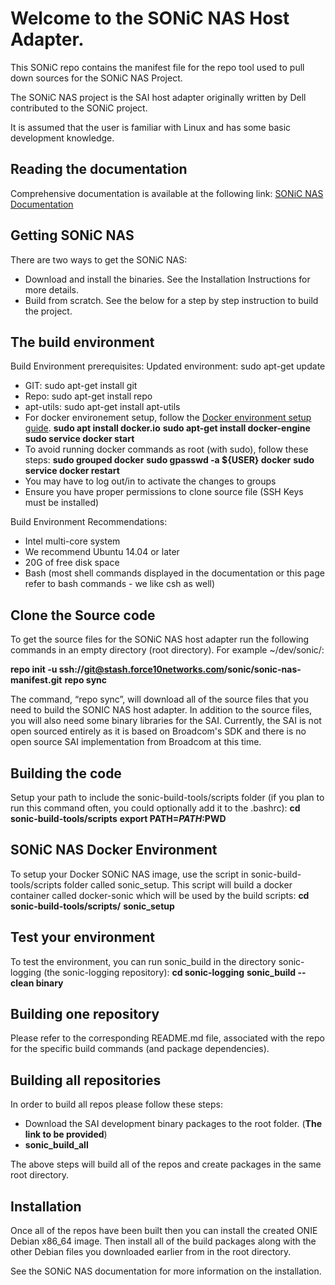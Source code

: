 
Welcome to the SONiC NAS Host Adapter.
======================================
This SONiC repo contains the manifest file for the repo tool used to pull down sources for the SONiC NAS Project.

The SONiC NAS project is the SAI host adapter originally written by Dell contributed to the SONiC project.

It is assumed that the user is familiar with Linux and has some basic development knowledge.   


Reading the documentation
-------------------------
Comprehensive documentation is available at the following link: [SONiC NAS Documentation](http://confluence.force10networks.com/pages/viewpage.action?spaceKey=OPS&title=OS10%20Open%20Source%20Documentation)


Getting SONiC NAS
-----------------
There are two ways to get the SONiC NAS:
- Download and install the binaries. See the Installation Instructions for more details.
- Build from scratch. See the below for a step by step instruction to build the project.
 

The build environment
--------------------------------
Build Environment prerequisites:
Updated environment: sudo apt-get update
- GIT: sudo apt-get install git
- Repo: sudo apt-get install repo
- apt-utils: sudo apt-get install apt-utils
- For docker environement setup, follow the [Docker environment setup guide](https://docs.docker.com/engine/installation/linux/ubuntulinux/).
**sudo apt install docker.io**
**sudo apt-get install docker-engine**
**sudo service docker start**
- To avoid running docker commands as root (with sudo), follow these steps:
**sudo grouped docker**
**sudo gpasswd -a ${USER} docker**
**sudo service docker restart**
- You may have to log out/in to activate the changes to groups   
- Ensure you have proper permissions to clone source file (SSH Keys must be installed)

Build Environment Recommendations:
- Intel multi-core system 
- We recommend Ubuntu 14.04 or later
- 20G of free disk space 
- Bash (most shell commands displayed in the documentation or this page refer to bash commands - we like csh as well)

Clone the Source code
---------------------
To get the source files for the SONiC NAS host adapter run the following commands in an empty directory (root directory). For example ~/dev/sonic/:
 
**repo init -u ssh://git@stash.force10networks.com/sonic/sonic-nas-manifest.git**
**repo sync**

The command, “repo sync”, will download all of the source files that you need to build the SONIC NAS host adapter. 
In addition to the source files, you will also need some binary libraries for the SAI. Currently, the SAI is not open 
sourced entirely as it is based on Broadcom's SDK and there is no open source SAI implementation from Broadcom at this time.

Building the code
-----------------
Setup your path to include the sonic-build-tools/scripts folder (if you plan to run this command often, you could optionally add it to the .bashrc):
**cd sonic-build-tools/scripts**
**export PATH=$PATH:$PWD**

SONiC NAS Docker Environment
----------------------------
To setup your Docker SONiC NAS image, use the script in sonic-build-tools/scripts folder called sonic_setup. This script will build a docker container called docker-sonic which will be used by the build scripts:
**cd sonic-build-tools/scripts/**
**sonic_setup**

Test your environment
---------------------
To test the environment, you can run sonic_build in the directory sonic-logging (the sonic-logging repository): 
**cd sonic-logging**
**sonic_build -- clean binary**

Building one repository
-----------------------
Please refer to the corresponding README.md file, associated with the repo for the specific build commands (and package dependencies).

Building all repositories
---------------------------
In order to build all repos please follow these steps:
- Download the SAI development binary packages to the root folder. (**The link to be provided**)
- **sonic_build_all**

The above steps will build all of the repos and create packages in the same root directory.

Installation
------------
Once all of the repos have been built then you can install the created ONIE Debian x86_64 image. Then install all of the build packages along with the other Debian files you downloaded earlier from in the root directory.

See the SONiC NAS documentation for more information on the installation.
